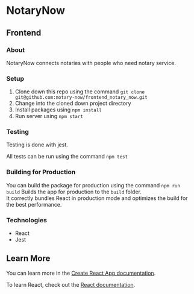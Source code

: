 # NotaryNow
## Frontend

### About
NotaryNow connects notaries with people who need notary service.

### Setup
1. Clone down this repo using the command `git clone git@github.com:notary-now/frontend_notary_now.git`
1. Change into the cloned down project directory
1. Install packages using `npm install`
1. Run server using `npm start`

### Testing
Testing is done with jest.

All tests can be run using the command `npm test`

### Building for Production
You can build the package for production using the command `npm run build`
Builds the app for production to the `build` folder.<br />
It correctly bundles React in production mode and optimizes the build for the best performance.

### Technologies
- React
- Jest

## Learn More
You can learn more in the [Create React App documentation](https://facebook.github.io/create-react-app/docs/getting-started).

To learn React, check out the [React documentation](https://reactjs.org/).
